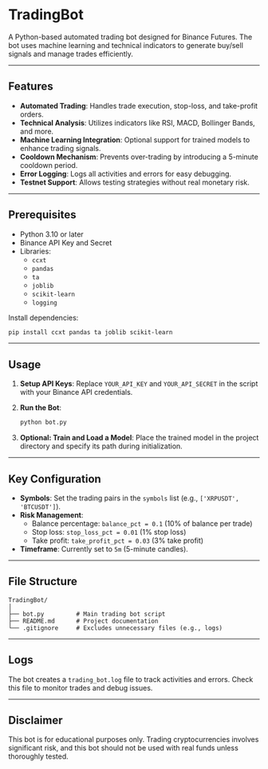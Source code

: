 # TradingBot

A Python-based automated trading bot designed for Binance Futures. The bot uses machine learning and technical indicators to generate buy/sell signals and manage trades efficiently.

---

## Features

- **Automated Trading**: Handles trade execution, stop-loss, and take-profit orders.
- **Technical Analysis**: Utilizes indicators like RSI, MACD, Bollinger Bands, and more.
- **Machine Learning Integration**: Optional support for trained models to enhance trading signals.
- **Cooldown Mechanism**: Prevents over-trading by introducing a 5-minute cooldown period.
- **Error Logging**: Logs all activities and errors for easy debugging.
- **Testnet Support**: Allows testing strategies without real monetary risk.

---

## Prerequisites

- Python 3.10 or later
- Binance API Key and Secret
- Libraries:
  - `ccxt`
  - `pandas`
  - `ta`
  - `joblib`
  - `scikit-learn`
  - `logging`

Install dependencies:
```bash
pip install ccxt pandas ta joblib scikit-learn
```

---

## Usage

1. **Setup API Keys**:
   Replace `YOUR_API_KEY` and `YOUR_API_SECRET` in the script with your Binance API credentials.

2. **Run the Bot**:
   ```bash
   python bot.py
   ```

3. **Optional: Train and Load a Model**:
   Place the trained model in the project directory and specify its path during initialization.

---

## Key Configuration

- **Symbols**: Set the trading pairs in the `symbols` list (e.g., `['XRPUSDT', 'BTCUSDT']`).
- **Risk Management**:
  - Balance percentage: `balance_pct = 0.1` (10% of balance per trade)
  - Stop loss: `stop_loss_pct = 0.01` (1% stop loss)
  - Take profit: `take_profit_pct = 0.03` (3% take profit)
- **Timeframe**: Currently set to `5m` (5-minute candles).

---

## File Structure

```
TradingBot/
│
├── bot.py         # Main trading bot script
├── README.md      # Project documentation
└── .gitignore     # Excludes unnecessary files (e.g., logs)
```

---

## Logs

The bot creates a `trading_bot.log` file to track activities and errors. Check this file to monitor trades and debug issues.

---

## Disclaimer

This bot is for educational purposes only. Trading cryptocurrencies involves significant risk, and this bot should not be used with real funds unless thoroughly tested.
